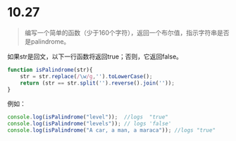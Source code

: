 # 10.27

> 编写一个简单的函数（少于160个字符），返回一个布尔值，指示字符串是否是palindrome。

如果str是回文，以下一行函数将返回true；否则，它返回false。

```javascript
function isPalindrome(str){
    str = str.replace(/\w/g,'').toLowerCase();
    return (str == str.split('').reverse().join(''));
}
```

例如：

```javascript
console.log(isPalindrome("level"));  //logs  "true"
console.log(isPalindrome("levels")); // logs 'false'
console.log(isPalindrome("A car, a man, a maraca")); //logs "true"
```


